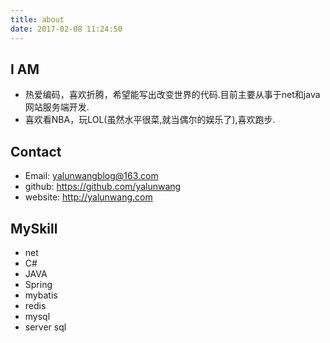 ```yaml
---
title: about
date: 2017-02-08 11:24:50
---
```


## I AM

- 热爱编码，喜欢折腾，希望能写出改变世界的代码.目前主要从事于net和java网站服务端开发.
- 喜欢看NBA，玩LOL(虽然水平很菜,就当偶尔的娱乐了),喜欢跑步.

## Contact
- Email: yalunwangblog@163.com
- github: https://github.com/yalunwang
- website: http://yalunwang.com

## MySkill
- net 
- C#
- JAVA
- Spring
- mybatis
- redis
- mysql
- server sql